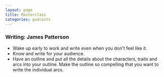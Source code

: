 ```yaml
---
layout: page
title: Masterclass
categories: podcasts
---
```


### Writing: James Patterson
 * Wake up early to work and write even when you don't feel like it.
 * Know and write for your audience.
 * Have an outline and put all the details about the characters, traits and arcs into your outline. Make the outline so compelling that you want to write the individual arcs.
